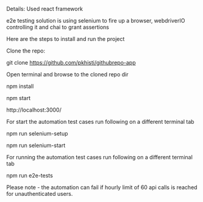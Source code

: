 Details: Used react framework

 e2e testing solution is using selenium to fire up a browser, webdriverIO controlling it and chai to grant assertions

Here are the steps to install and run the project

Clone the repo:

git clone https://github.com/pkhisti/githubrepo-app

Open terminal and browse to the cloned repo dir

npm install

npm start

http://localhost:3000/

For start the automation test cases run following on a different terminal tab

npm run selenium-setup

npm run selenium-start

For running the automation test cases run following on a different terminal tab

npm run e2e-tests

Please note - the automation can fail if hourly limit of 60 api calls is reached for unauthenticated users.
